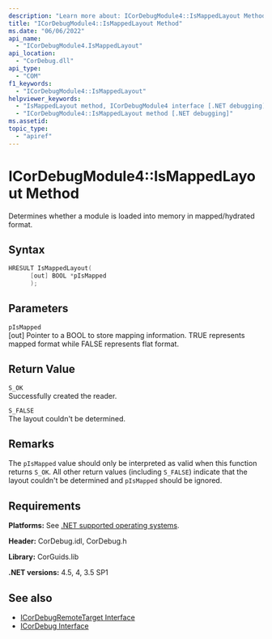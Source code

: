 ```yaml
---
description: "Learn more about: ICorDebugModule4::IsMappedLayout Method"
title: "ICorDebugModule4::IsMappedLayout Method"
ms.date: "06/06/2022"
api_name:
  - "ICorDebugModule4.IsMappedLayout"
api_location:
  - "CorDebug.dll"
api_type:
  - "COM"
f1_keywords:
  - "ICorDebugModule4::IsMappedLayout"
helpviewer_keywords:
  - "IsMappedLayout method, ICorDebugModule4 interface [.NET debugging]"
  - "ICorDebugModule4::IsMappedLayout method [.NET debugging]"
ms.assetid:
topic_type:
  - "apiref"
---
```

# ICorDebugModule4::IsMappedLayout Method

Determines whether a module is loaded into memory in mapped/hydrated format.

## Syntax

```cpp
HRESULT IsMappedLayout(
      [out] BOOL *pIsMapped
      );
```

## Parameters

`pIsMapped`\
[out] Pointer to a BOOL to store mapping information. TRUE represents mapped format while FALSE represents flat format.

## Return Value

`S_OK`\
Successfully created the reader.

`S_FALSE`\
The layout couldn't be determined.

## Remarks

The `pIsMapped` value should only be interpreted as valid when this function returns `S_OK`. All other return values (including
`S_FALSE`) indicate that the layout couldn't be determined and `pIsMapped` should be ignored.

## Requirements

 **Platforms:** See [.NET supported operating systems](https://github.com/dotnet/core/blob/main/os-lifecycle-policy.md).

 **Header:** CorDebug.idl, CorDebug.h

 **Library:** CorGuids.lib

 **.NET versions:** 4.5, 4, 3.5 SP1

## See also

- [ICorDebugRemoteTarget Interface](icordebugremotetarget-interface.md)
- [ICorDebug Interface](icordebug-interface.md)
